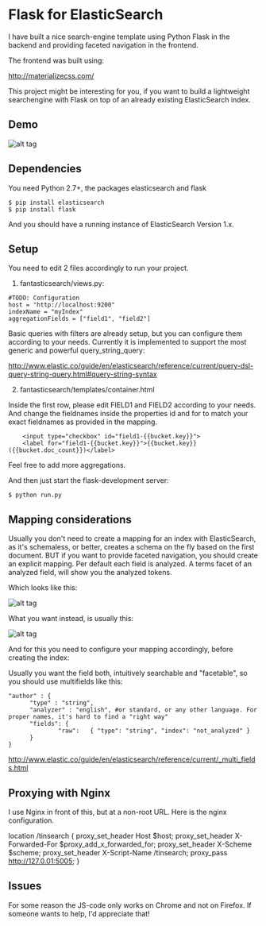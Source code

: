 Flask for ElasticSearch 
==================

I have built a nice search-engine template using Python Flask in the backend and providing faceted navigation in the frontend.

The frontend was built using:

http://materializecss.com/

This project might be interesting for you, if you want to build a lightweight searchengine with Flask on top of an already existing ElasticSearch index. 


Demo
----
![alt tag](https://raw.github.com/svola/fantasticsearch/master/doku/colibrisearch-demo.png)



Dependencies
----------
You need Python 2.7+, the packages elasticsearch and flask

```
$ pip install elasticsearch
$ pip install flask
```

And you should have a running instance of ElasticSearch Version 1.x. 


Setup
----------

You need to edit 2 files accordingly to run your project.


1. fantasticsearch/views.py:

```
#TODO: Configuration
host = "http://localhost:9200"
indexName = "myIndex"
aggregationFields = ["field1", "field2"]
```

Basic queries with filters are already setup, but you can configure them according to your needs.
Currently it is implemented to support the most generic and powerful query_string_query:

http://www.elastic.co/guide/en/elasticsearch/reference/current/query-dsl-query-string-query.html#query-string-syntax


2. fantasticsearch/templates/container.html

Inside the first row, please edit FIELD1 and FIELD2 according to your needs. 
And change the fieldnames inside the properties id and for to match your exact fieldnames as provided in the mapping.

```
    <input type="checkbox" id="field1-{{bucket.key}}">
    <label for="field1-{{bucket.key}}">{{bucket.key}} ({{bucket.doc_count}})</label>
```

Feel free to add more aggregations. 


And then just start the flask-development server: 

```
$ python run.py	
```



Mapping considerations
---------------------------------

Usually you don't need to create a mapping for an index with ElasticSearch, as it's schemaless, or better, creates a schema on the fly based on the first document.
BUT if you want to provide faceted navigation, you should create an explicit mapping. 
Per default each field is analyzed. 
A terms facet of an analyzed field, will show you the analyzed tokens.

Which looks like this:

![alt tag](https://raw.github.com/svola/ElasticUI-extension/master/doku/facet-bad.png)

What you want instead, is usually this:

![alt tag](https://raw.github.com/svola/ElasticUI-extension/master/doku/facet-good.png)

And for this you need to configure your mapping accordingly, before creating the index:

Usually you want the field both, intuitively searchable and "facetable", so you should use multifields like this:

```
"author" : {
      "type" : "string",
      "analyzer" : "english", #or standard, or any other language. For proper names, it's hard to find a "right way" 
      "fields": {
              "raw":   { "type": "string", "index": "not_analyzed" }
      }
}
```
  
http://www.elastic.co/guide/en/elasticsearch/reference/current/_multi_fields.html


Proxying with Nginx
-------------------------

I use Nginx in front of this, but at a non-root URL.   Here is the nginx configuration.

   location  /tinsearch {
       proxy_set_header Host $host;
       proxy_set_header X-Forwarded-For $proxy_add_x_forwarded_for;
       proxy_set_header X-Scheme $scheme;
       proxy_set_header X-Script-Name /tinsearch;
       proxy_pass http://127.0.01:5005;
   }


Issues
--------------------------

For some reason the JS-code only works on Chrome and not on Firefox.
If someone wants to help, I'd appreciate that!


